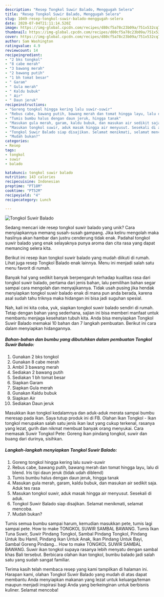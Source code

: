 ```yaml
---
description: "Resep Tongkol Suwir Balado, Menggugah Selera"
title: "Resep Tongkol Suwir Balado, Menggugah Selera"
slug: 1049-resep-tongkol-suwir-balado-menggugah-selera
date: 2020-07-04T21:11:14.520Z
image: https://img-global.cpcdn.com/recipes/d80cf5a78c23b09a/751x532cq70/tongkol-suwir-balado-foto-resep-utama.jpg
thumbnail: https://img-global.cpcdn.com/recipes/d80cf5a78c23b09a/751x532cq70/tongkol-suwir-balado-foto-resep-utama.jpg
cover: https://img-global.cpcdn.com/recipes/d80cf5a78c23b09a/751x532cq70/tongkol-suwir-balado-foto-resep-utama.jpg
author: Sam Washington
ratingvalue: 4.9
reviewcount: 14
recipeingredient:
- "2 bks tongkol"
- "8 cabe merah"
- "3 bawang merah"
- "2 bawang putih"
- "1 bh tomat besar"
- " Garam"
- " Gula merah"
- " Kaldu bubuk"
- " Air"
- " Daun jeruk"
recipeinstructions:
- "Goreng tongkol hingga kering lalu suwir-suwir"
- "Rebus cabe, bawang putih, bawang merah dan tomat hingga layu, lalu di blend. Iris tipi daun jeruk (tidak udah diblend)"
- "Tumis bumbu halus dengan daun jeruk, hingga tanak"
- "Masukan gula merah, garam, kaldu bubuk, dan masukan air sedikit saja. Aduk tes rasa"
- "Masukan tongkol suwir, aduk masak hingga air menyusut. Sesekali di aduk."
- "Tongkol Suwir Balado siap disajikan. Selamat menikmati, selamat mencoba."
- "Mudah bukan?"
categories:
- Resep
tags:
- tongkol
- suwir
- balado

katakunci: tongkol suwir balado 
nutrition: 143 calories
recipecuisine: Indonesian
preptime: "PT18M"
cooktime: "PT52M"
recipeyield: "4"
recipecategory: Lunch

---
```



![Tongkol Suwir Balado](https://img-global.cpcdn.com/recipes/d80cf5a78c23b09a/751x532cq70/tongkol-suwir-balado-foto-resep-utama.jpg)

Sedang mencari ide resep tongkol suwir balado yang unik? Cara menyiapkannya memang susah-susah gampang. Jika keliru mengolah maka hasilnya akan hambar dan justru cenderung tidak enak. Padahal tongkol suwir balado yang enak selayaknya punya aroma dan cita rasa yang dapat memancing selera kita.

Berikut ini resep ikan tongkol suwir balado yang mudah diikuti di rumah. Lihat juga resep Tongkol Balado enak lainnya. Menu ini menjadi salah satu menu favorit di rumah.

Banyak hal yang sedikit banyak berpengaruh terhadap kualitas rasa dari tongkol suwir balado, pertama dari jenis bahan, lalu pemilihan bahan segar sampai cara mengolah dan menyajikannya. Tidak usah pusing jika hendak menyiapkan tongkol suwir balado enak di mana pun anda berada, karena asal sudah tahu triknya maka hidangan ini bisa jadi suguhan spesial.


Nah, kali ini kita coba, yuk, siapkan tongkol suwir balado sendiri di rumah. Tetap dengan bahan yang sederhana, sajian ini bisa memberi manfaat untuk membantu menjaga kesehatan tubuh kita. Anda bisa menyiapkan Tongkol Suwir Balado memakai 10 bahan dan 7 langkah pembuatan. Berikut ini cara dalam menyiapkan hidangannya.

<!--inarticleads1-->

##### Bahan-bahan dan bumbu yang dibutuhkan dalam pembuatan Tongkol Suwir Balado:

1. Gunakan 2 bks tongkol
1. Gunakan 8 cabe merah
1. Ambil 3 bawang merah
1. Sediakan 2 bawang putih
1. Sediakan 1 bh tomat besar
1. Siapkan  Garam
1. Siapkan  Gula merah
1. Gunakan  Kaldu bubuk
1. Siapkan  Air
1. Sediakan  Daun jeruk


Masukkan ikan tongkol kedalamnya dan aduk-aduk merata sampai bumbu meresap pada ikan. Saya tutup produk ini di FB. Olahan Ikan Tongkol - Ikan tongkol merupakan salah satu jenis ikan laut yang cukup terkenal, rasanya yang lezat, gurih dan nikmat membuat banyak orang menyukai. Cara memasak Suwir Tongkol Pete: Goreng ikan pindang tongkol, suwir dan buang dari durinya, sisihkan. 

<!--inarticleads2-->

##### Langkah-langkah menyiapkan Tongkol Suwir Balado:

1. Goreng tongkol hingga kering lalu suwir-suwir
1. Rebus cabe, bawang putih, bawang merah dan tomat hingga layu, lalu di blend. Iris tipi daun jeruk (tidak udah diblend)
1. Tumis bumbu halus dengan daun jeruk, hingga tanak
1. Masukan gula merah, garam, kaldu bubuk, dan masukan air sedikit saja. Aduk tes rasa
1. Masukan tongkol suwir, aduk masak hingga air menyusut. Sesekali di aduk.
1. Tongkol Suwir Balado siap disajikan. Selamat menikmati, selamat mencoba.
1. Mudah bukan?


Tumis semua bumbu sampai harum, kemudian masukkan pete, tumis lagi sampai pete. How to make TONGKOL SUWIR SAMBAL BAWANG. Tumis Ikan Tuna Suwir, Suwir Pindang Tongkol, Sambal Pindang Tongkol, Pindang Untuk Ibu Hamil, Pindang Ikan Untuk Anak, Ikan Pindang Untuk Bayi, Sambal Goreng Pindang… How to make TONGKOL SUWIR SAMBAL BAWANG. Suwir ikan tongkol supaya rasanya lebih menyatu dengan sambal khas Bali tersebut. Berbicara olahan ikan tongkol, bumbu balado jadi salah satu yang sudah sangat familiar. 

Terima kasih telah membaca resep yang kami tampilkan di halaman ini. Harapan kami, olahan Tongkol Suwir Balado yang mudah di atas dapat membantu Anda menyiapkan makanan yang lezat untuk keluarga/teman maupun menjadi inspirasi bagi Anda yang berkeinginan untuk berbisnis kuliner. Selamat mencoba!
